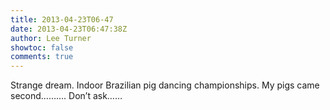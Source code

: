 ```yaml
---
title: 2013-04-23T06-47
date: 2013-04-23T06:47:38Z
author: Lee Turner
showtoc: false
comments: true
---
```


Strange dream. Indoor Brazilian pig dancing championships. My pigs came second………. Don’t ask……

